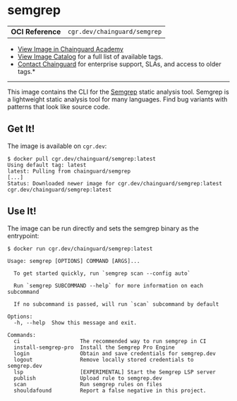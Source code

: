 <!--monopod:start-->
# semgrep
| | |
| - | - |
| **OCI Reference** | `cgr.dev/chainguard/semgrep` |


* [View Image in Chainguard Academy](https://edu.chainguard.dev/chainguard/chainguard-images/reference/semgrep/overview/)
* [View Image Catalog](https://console.enforce.dev/images/catalog) for a full list of available tags.
* [Contact Chainguard](https://www.chainguard.dev/chainguard-images) for enterprise support, SLAs, and access to older tags.*

---
<!--monopod:end-->

This image contains the CLI for the [Semgrep](https://semgrep.dev) static analysis tool.
Semgrep is a lightweight static analysis tool for many languages. Find bug variants with patterns that look like source code.

## Get It!

The image is available on `cgr.dev`:

```shell
$ docker pull cgr.dev/chainguard/semgrep:latest
Using default tag: latest
latest: Pulling from chainguard/semgrep
[...]
Status: Downloaded newer image for cgr.dev/chainguard/semgrep:latest
cgr.dev/chainguard/semgrep:latest
```

## Use It!

The image can be run directly and sets the semgrep binary as the entrypoint:

```shell
$ docker run cgr.dev/chainguard/semgrep:latest

Usage: semgrep [OPTIONS] COMMAND [ARGS]...

  To get started quickly, run `semgrep scan --config auto`

  Run `semgrep SUBCOMMAND --help` for more information on each subcommand

  If no subcommand is passed, will run `scan` subcommand by default

Options:
  -h, --help  Show this message and exit.

Commands:
  ci                   The recommended way to run semgrep in CI
  install-semgrep-pro  Install the Semgrep Pro Engine
  login                Obtain and save credentials for semgrep.dev
  logout               Remove locally stored credentials to semgrep.dev
  lsp                  [EXPERIMENTAL] Start the Semgrep LSP server
  publish              Upload rule to semgrep.dev
  scan                 Run semgrep rules on files
  shouldafound         Report a false negative in this project.

```
